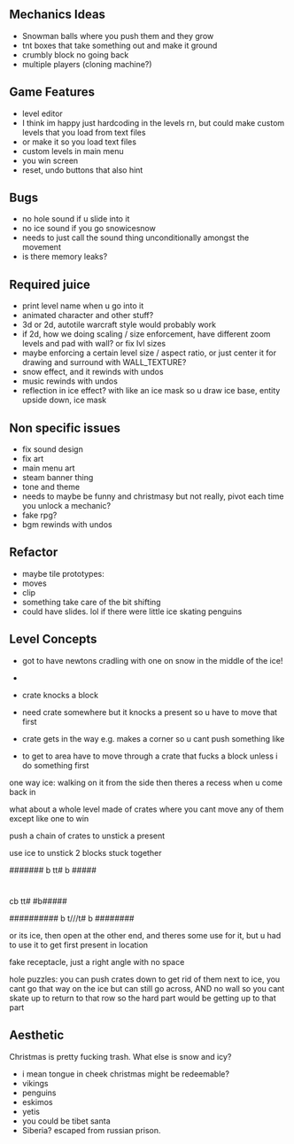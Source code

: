 ## Mechanics Ideas
 - Snowman balls where you push them and they grow
 - tnt boxes that take something out and make it ground
 - crumbly block no going back
 - multiple players (cloning machine?)

## Game Features
 - level editor
  - I think im happy just hardcoding in the levels rn, but could make custom levels that you load from text files
  - or make it so you load text files
 - custom levels in main menu
 - you win screen
 - reset, undo buttons that also hint 

## Bugs
 - no hole sound if u slide into it
  - no ice sound if you go snowicesnow
  - needs to just call the sound thing unconditionally amongst the movement
 - is there memory leaks?

## Required juice
 - print level name when u go into it
 - animated character and other stuff?
 - 3d or 2d, autotile warcraft style would probably work
 - if 2d, how we doing scaling / size enforcement, have different zoom levels and pad with wall? or fix lvl sizes
 - maybe enforcing a certain level size / aspect ratio, or just center it for drawing and surround with WALL_TEXTURE?
 - snow effect, and it rewinds with undos
 - music rewinds with undos
 - reflection in ice effect? with like an ice mask so u draw ice base, entity upside down, ice mask

## Non specific issues
 - fix sound design
 - fix art
 - main menu art
 - steam banner thing
 - tone and theme
  - needs to maybe be funny and christmasy but not really, pivot each time you unlock a mechanic?
  - fake rpg?
 - bgm rewinds with undos

## Refactor
 - maybe tile prototypes:
  - moves
  - clip
  - something take care of the bit shifting
   - could have slides. lol if there were little ice skating penguins

 ## Level Concepts
 - got to have newtons cradling with one on snow in the middle of the ice!
 - 


 - crate knocks a block
  - need crate somewhere but it knocks a present so u have to move that first
 - crate gets in the way e.g. makes a corner so u cant push something
 like 
 - to get to area have to move through a crate that fucks a block unless i do something first

 one way ice: walking on it from the side then theres a recess when u come back in

 what about a whole level made of crates where you cant move any of them except like one to win

 push a chain of crates to unstick a present


 use ice to unstick 2 blocks stuck together


#######
  b tt#
b #####


# #####
 cb tt#
#b#####


##########
  b t///t#
b ########

or its ice, then open at the other end, and theres some use for it, but u had to use it to get first present in  location

fake receptacle, just a right angle with no space


hole puzzles:
you can push crates down to get rid of them
next to ice, you cant go that way on the ice but can still go across, AND no wall so you cant skate up to return to that row
so the hard part would be getting up to that part




 ## Aesthetic
Christmas is pretty fucking trash. What else is snow and icy?
 - i mean tongue in cheek christmas might be redeemable?
 - vikings
 - penguins
 - eskimos
 - yetis
 - you could be tibet santa
 - Siberia? escaped from russian prison.
